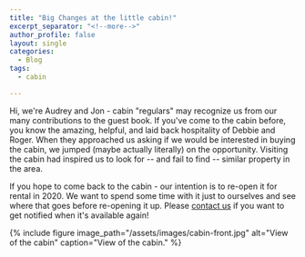 ```yaml
---
title: "Big Changes at the little cabin!"
excerpt_separator: "<!--more-->"
author_profile: false
layout: single
categories:
  - Blog
tags:
  - cabin

---
```


Hi, we're Audrey and Jon - cabin "regulars" may recognize us from our many contributions to the guest book. If you've come to the cabin before, you know the amazing, helpful, and laid back hospitality of Debbie and Roger.  When they approached us asking if we would be interested in buying the cabin, we jumped (maybe actually literally) on the opportunity.  Visiting the cabin had inspired us to look for -- and fail to find -- similar property in the area.

If you hope to come back to the cabin - our intention is to re-open it for rental in 2020.  We want to spend some time with it just to ourselves and see where that goes before re-opening it up. Please [contact us](contact) if you want to get notified when it's available again!

{% include figure image_path="/assets/images/cabin-front.jpg" alt="View of the cabin" caption="View of the cabin." %}

<!--more-->
